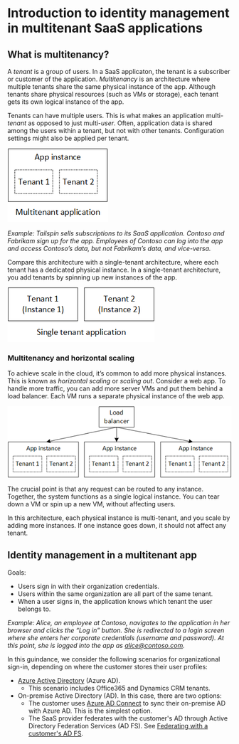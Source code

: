 # Introduction to identity management in multitenant SaaS applications

## What is multitenancy?

A _tenant_ is a group of users. In a SaaS applicaton, the tenant is a subscriber or customer of the application. _Multitenancy_ is an architecture where multiple tenants share the same physical instance of the app. Although tenants share physical resources (such as VMs or storage), each tenant gets its own logical instance of the app.

Tenants can have multiple users. This is what makes an application multi-_tenant_ as opposed to just multi-_user_. Often, application data is shared among the users within a tenant, but not with other tenants. Configuration settings might also be applied per tenant.

![Multitenant](media/intro/multitenant.png)

_Example: Tailspin sells subscriptions to its SaaS application. Contoso and Fabrikam sign up for the app. Employees of Contoso can log into the app and access Contoso’s data, but not Fabrikam’s data, and vice-versa._

Compare this architecture with a single-tenant architecture, where each tenant has a dedicated physical instance. In a single-tenant architecture, you add tenants by spinning up new instances of the app.

![Single tenant](media/intro/single-tenant.png)

### Multitenancy and horizontal scaling

To achieve scale in the cloud, it’s common to add more physical instances. This is known as _horizontal scaling_ or _scaling out_. Consider a web app. To handle more traffic, you can add more server VMs and put them behind a load balancer. Each VM runs a separate physical instance of the web app.

![Load balancing a web site](media/intro/load-balancing.png)

The crucial point is that any request can be routed to any instance. Together, the system functions as a single logical instance. You can tear down a VM or spin up a new VM, without affecting users.

In this architecture, each physical instance is multi-tenant, and you scale by adding more instances. If one instance goes down, it should not affect any tenant.

## Identity management in a multitenant app

Goals:

- Users sign in with their organization credentials.
- Users within the same organization are all part of the same tenant.
- When a user signs in, the application knows which tenant the user belongs to.

_Example: Alice, an employee at Contoso, navigates to the application in her browser and clicks the “Log in” button. She is redirected to a login screen where she enters her corporate credentials (username and password). At this point, she is logged into the app as alice@contoso.com._

In this guindance, we consider the following scenarios for organizational sign-in, depending on where the customer stores their user profiles:

-	[Azure Active Directory](https://azure.microsoft.com/en-us/documentation/services/active-directory/) (Azure AD).
    - This scenario includes Office365 and Dynamics CRM tenants.
-	On-premise Active Directory (AD). In this case, there are two options:
    - The customer uses [Azure AD Connect](https://azure.microsoft.com/en-us/documentation/articles/active-directory-aadconnect/) to sync their on-premise AD with Azure AD. This is the simplest option.
    - The SaaS provider federates with the customer's AD through Active Directory Federation Services (AD FS). See [Federating with a customer's AD FS](08-adfs.md).
